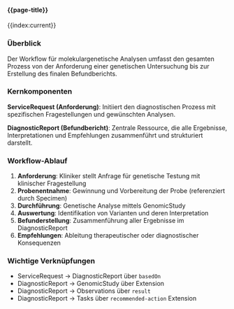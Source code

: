 #### {{page-title}}

{{index:current}}

### Überblick

Der Workflow für molekulargenetische Analysen umfasst den gesamten Prozess von der Anforderung einer genetischen Untersuchung bis zur Erstellung des finalen Befundberichts.

### Kernkomponenten

**ServiceRequest (Anforderung)**: Initiiert den diagnostischen Prozess mit spezifischen Fragestellungen und gewünschten Analysen.

**DiagnosticReport (Befundbericht)**: Zentrale Ressource, die alle Ergebnisse, Interpretationen und Empfehlungen zusammenführt und strukturiert darstellt.

### Workflow-Ablauf

1. **Anforderung**: Kliniker stellt Anfrage für genetische Testung mit klinischer Fragestellung
2. **Probenentnahme**: Gewinnung und Vorbereitung der Probe (referenziert durch Specimen)
3. **Durchführung**: Genetische Analyse mittels GenomicStudy
4. **Auswertung**: Identifikation von Varianten und deren Interpretation
5. **Befunderstellung**: Zusammenführung aller Ergebnisse im DiagnosticReport
6. **Empfehlungen**: Ableitung therapeutischer oder diagnostischer Konsequenzen

### Wichtige Verknüpfungen

- ServiceRequest → DiagnosticReport über `basedOn`
- DiagnosticReport → GenomicStudy über Extension
- DiagnosticReport → Observations über `result`
- DiagnosticReport → Tasks über `recommended-action` Extension